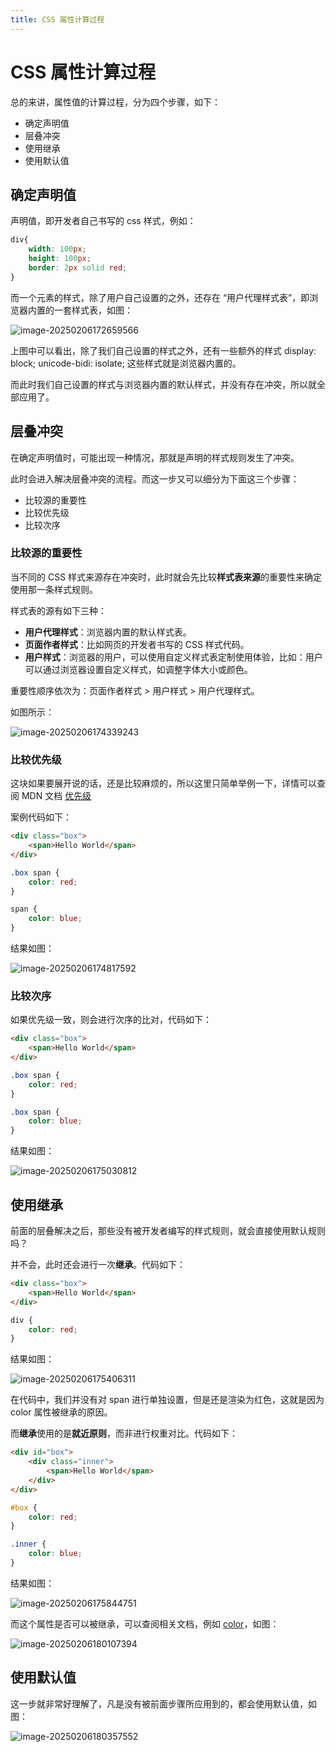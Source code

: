 ```yaml
---
title: CSS 属性计算过程
---
```


# CSS 属性计算过程
总的来讲，属性值的计算过程，分为四个步骤，如下：

- 确定声明值
- 层叠冲突
- 使用继承
- 使用默认值

## 确定声明值
声明值，即开发者自己书写的 css 样式，例如：
```css
div{
    width: 100px;
    height: 100px;
    border: 2px solid red;
}
```
而一个元素的样式，除了用户自己设置的之外，还存在 “用户代理样式表”，即浏览器内置的一套样式表，如图：

<img src="https://cos.coderjc.cn/blog/image-20250206172659566.png" alt="image-20250206172659566"  />

上图中可以看出，除了我们自己设置的样式之外，还有一些额外的样式 display: block; unicode-bidi: isolate; 这些样式就是浏览器内置的。

而此时我们自己设置的样式与浏览器内置的默认样式，并没有存在冲突，所以就全部应用了。

## 层叠冲突
在确定声明值时，可能出现一种情况，那就是声明的样式规则发生了冲突。

此时会进入解决层叠冲突的流程。而这一步又可以细分为下面这三个步骤：
- 比较源的重要性
- 比较优先级
- 比较次序

### 比较源的重要性
当不同的 CSS 样式来源存在冲突时，此时就会先比较**样式表来源**的重要性来确定使用那一条样式规则。

样式表的源有如下三种：
- **用户代理样式**：浏览器内置的默认样式表。
- **页面作者样式**：比如网页的开发者书写的 CSS 样式代码。
- **用户样式**：浏览器的用户，可以使用自定义样式表定制使用体验，比如：用户可以通过浏览器设置自定义样式，如调整字体大小或颜色。

重要性顺序依次为：页面作者样式 > 用户样式 > 用户代理样式。

如图所示：

![image-20250206174339243](https://cos.coderjc.cn/blog/image-20250206174339243.png)

### 比较优先级
这块如果要展开说的话，还是比较麻烦的，所以这里只简单举例一下，详情可以查阅 MDN 文档 [优先级](https://developer.mozilla.org/zh-CN/docs/Web/CSS/Specificity)

案例代码如下：
```html
<div class="box">
	<span>Hello World</span>
</div>
```
```css
.box span {
	color: red;
}

span {
	color: blue;
}
```
结果如图：

![image-20250206174817592](https://cos.coderjc.cn/blog/image-20250206174817592.png)

### 比较次序
如果优先级一致，则会进行次序的比对，代码如下：
```html
<div class="box">
	<span>Hello World</span>
</div>
```
```css
.box span {
	color: red;
}

.box span {
	color: blue;
}
```
结果如图：

![image-20250206175030812](https://cos.coderjc.cn/blog/image-20250206175030812.png)

## 使用继承
前面的层叠解决之后，那些没有被开发者编写的样式规则，就会直接使用默认规则吗？

并不会，此时还会进行一次**继承**。代码如下：
```html
<div class="box">
	<span>Hello World</span>
</div>
```
```css
div {
	color: red;
}
```

结果如图：

![image-20250206175406311](https://cos.coderjc.cn/blog/image-20250206175406311.png)

在代码中，我们并没有对 span 进行单独设置，但是还是渲染为红色，这就是因为 color 属性被继承的原因。

而**继承**使用的是**就近原则**，而非进行权重对比。代码如下：
```html
<div id="box">
	<div class="inner">
		<span>Hello World</span>
	</div>
</div>
```
```css
#box {
	color: red;
}

.inner {
	color: blue;
}
```

结果如图：

![image-20250206175844751](https://cos.coderjc.cn/blog/image-20250206175844751.png)

而这个属性是否可以被继承，可以查阅相关文档，例如 [color](https://developer.mozilla.org/zh-CN/docs/Web/CSS/color#%E5%BD%A2%E5%BC%8F%E5%AE%9A%E4%B9%89)，如图：

![image-20250206180107394](https://cos.coderjc.cn/blog/image-20250206180107394.png)

## 使用默认值

这一步就非常好理解了，凡是没有被前面步骤所应用到的，都会使用默认值，如图：

![image-20250206180357552](https://cos.coderjc.cn/blog/image-20250206180357552.png)
